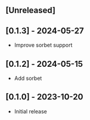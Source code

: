 ## [Unreleased]

## [0.1.3] - 2024-05-27

- Improve sorbet support

## [0.1.2] - 2024-05-15

- Add sorbet

## [0.1.0] - 2023-10-20

- Initial release
